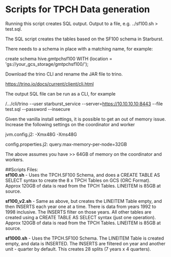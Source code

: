 # Scripts for TPCH Data generation

Running this script creates SQL output. Output to a file, e.g. ../sf100.sh > test.sql.

The SQL script creates the tables based on the SF100 schema in Starburst.

There needs to a schema in place with a matching name, for example:

create schema hive.gmtpchsf100 WITH (location = 'gs://your_gcs_storage/gmtpchsf100/');

Download the trino CLI and rename the JAR file to trino.

https://trino.io/docs/current/client/cli.html

The output SQL file can be run as a CLI, for example 

/.../cli/trino --user starburst_service  --server=https://10.10.10.10:8443 --file test.sql --password --insecure 

Given the vanilla install settings, it is possible to get an out of memory issue.
Increase the following settings on the coordinator and worker

jvm.config.j2:
-Xmx48G
-Xms48G

config.properties.j2:
query.max-memory-per-node=32GB

The above assumes you have >> 64GB of memory on the coordinator and workers.

##Scripts Files:</br>
**sf100.sh** - Uses the TPCH.SF100 Schema, and does a CREATE TABLE AS SELECT syntax to create the 8 x TPCH Tables on GCS (ORC Format). Approx 120GB of data is read from the TPCH Tables. LINEITEM is 85GB at source.</br>

**sf100_v2.sh** - Same as above, but creates the LINEITEM Table empty, and then INSERTS each year one at a time. There is data from years 1992 to 1998 inclusive. The INSERTS filter on those years. All other tables are created using a CREATE TABLE AS SELECT syntax (just one operation). Approx 120GB of data is read from the TPCH Tables. LINEITEM is 85GB at source.</br>

**sf1000.sh** - Uses the TPCH.SF100 Schema. The LINEITEM Table is created empty, and data is INSERTED. The INSERTS are filtered on year and another unit - quarter by default. This creates 28 splits (7 years x 4 quarters).  </br>
